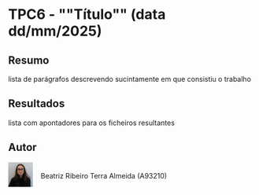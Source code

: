 # TPC6 - ""Título"" (data dd/mm/2025)

## Resumo

lista de parágrafos descrevendo sucintamente em que consistiu o trabalho

## Resultados

lista com apontadores para os ficheiros resultantes

## Autor

<div style="top:0; left:0; display: flex; justify-content: left; align-items: end; gap: 1rem; flex-direction: row;">
    <img alt="Author Photo" src="../.assets/A93210.jpg" width="50" height="50"> 
    <p> Beatriz Ribeiro Terra Almeida (A93210)</p>
</div>